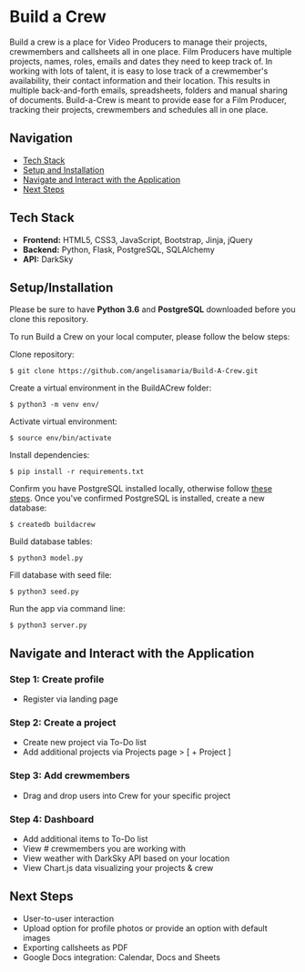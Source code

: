 # Build a Crew

Build a crew is a place for Video Producers to manage their projects, crewmembers and callsheets all in one place. Film Producers have multiple projects, names, roles, emails and dates they need to keep track of. In working with lots of talent, it is easy to lose track of a crewmember's availability, their contact information and their location. This results in multiple back-and-forth emails, spreadsheets, folders and manual sharing of documents. Build-a-Crew is meant to provide ease for a Film Producer, tracking their projects, crewmembers and schedules all in one place. 


## Navigation

* [Tech Stack](#tech-stack)
* [Setup and Installation](#setup)
* [Navigate and Interact with the Application](#usage)
* [Next Steps](#next)

## <a name="tech-stack"></a>Tech Stack

* __Frontend:__ HTML5, CSS3, JavaScript, Bootstrap, Jinja, jQuery
* __Backend:__ Python, Flask, PostgreSQL, SQLAlchemy
* __API:__ DarkSky


## <a name="installation"></a>Setup/Installation

Please be sure to have __Python 3.6__ and __PostgreSQL__ downloaded before you clone this repository.

To run Build a Crew on your local computer, please follow the below steps:

Clone repository:
```
$ git clone https://github.com/angelisamaria/Build-A-Crew.git
```
Create a virtual environment in the BuildACrew folder:
```
$ python3 -m venv env/
```
Activate virtual environment:
```
$ source env/bin/activate
```
Install dependencies:
```
$ pip install -r requirements.txt
```
Confirm you have PostgreSQL installed locally, otherwise follow [these steps](https://www.postgresql.org/download/). Once you've confirmed PostgreSQL is installed, create a new database:
```
$ createdb buildacrew
```
Build database tables:
```
$ python3 model.py
```
Fill database with seed file:
```
$ python3 seed.py
```
Run the app via command line:
```
$ python3 server.py
```
## <a name="usage"></a> Navigate and Interact with the Application

### Step 1: Create profile
* Register via landing page

### Step 2: Create a project
* Create new project via To-Do list
* Add additional projects via Projects page > [ + Project ]

### Step 3: Add crewmembers
* Drag and drop users into Crew for your specific project

### Step 4: Dashboard
* Add additional items to To-Do list
* View # crewmembers you are working with
* View weather with DarkSky API based on your location
* View Chart.js data visualizing your projects & crew

## <a name="next"></a> Next Steps
* User-to-user interaction
* Upload option for profile photos or provide an option with default images
* Exporting callsheets as PDF
* Google Docs integration: Calendar, Docs and Sheets